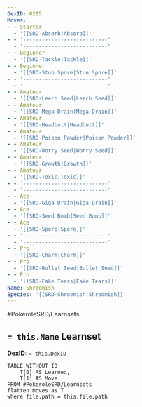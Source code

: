 ```yaml
---
DexID: 0285
Moves:
- - Starter
  - '[[SRD-Absorb|Absorb]]'
- - '---------------------------'
  - '---------------------------'
- - Beginner
  - '[[SRD-Tackle|Tackle]]'
- - Beginner
  - '[[SRD-Stun Spore|Stun Spore]]'
- - '---------------------------'
  - '---------------------------'
- - Amateur
  - '[[SRD-Leech Seed|Leech Seed]]'
- - Amateur
  - '[[SRD-Mega Drain|Mega Drain]]'
- - Amateur
  - '[[SRD-Headbutt|Headbutt]]'
- - Amateur
  - '[[SRD-Poison Powder|Poison Powder]]'
- - Amateur
  - '[[SRD-Worry Seed|Worry Seed]]'
- - Amateur
  - '[[SRD-Growth|Growth]]'
- - Amateur
  - '[[SRD-Toxic|Toxic]]'
- - '---------------------------'
  - '---------------------------'
- - Ace
  - '[[SRD-Giga Drain|Giga Drain]]'
- - Ace
  - '[[SRD-Seed Bomb|Seed Bomb]]'
- - Ace
  - '[[SRD-Spore|Spore]]'
- - '---------------------------'
  - '---------------------------'
- - Pro
  - '[[SRD-Charm|Charm]]'
- - Pro
  - '[[SRD-Bullet Seed|Bullet Seed]]'
- - Pro
  - '[[SRD-Fake Tears|Fake Tears]]'
Name: Shroomish
Species: '[[SRD-Shroomish|Shroomish]]'
---
```


#PokeroleSRD/Learnsets

## `= this.Name` Learnset

**DexID:** `= this.DexID`

```dataview
TABLE WITHOUT ID
    T[0] AS Learned,
    T[1] AS Move
FROM #PokeroleSRD/Learnsets
flatten moves as T
where file.path = this.file.path
```
